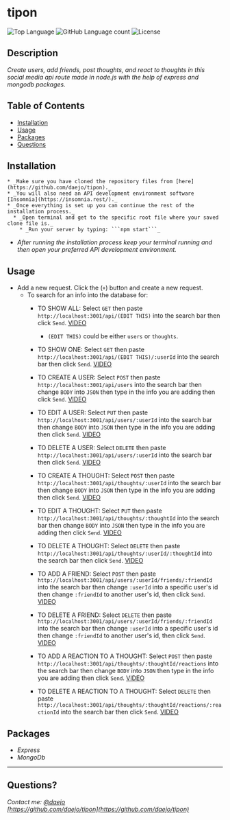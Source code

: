 # tipon
  ![Top Language](https://img.shields.io/github/languages/top/daejo/tipon)
  ![GitHub Language count](https://img.shields.io/github/languages/count/daejo/tipon)
  ![License](https://img.shields.io/badge/license-MIT_License-green.svg)

  ## Description 

  _Create users, add friends, post thoughts, and react to thoughts in this social media api route made in node.js with the help of express and mongodb packages._
 
  ## Table of Contents

  * [Installation](#installation)
  * [Usage](#usage)
  * [Packages](#credits)
  * [Questions](#questions)
  

  ## Installation

    * _Make sure you have cloned the repository files from [here](https://github.com/daejo/tipon)._
    * _You will also need an API development environment software [Insomnia](https://insomnia.rest/)._
    * _Once everything is set up you can continue the rest of the installation process._
      * _Open terminal and get to the specific root file where your saved clone file is._
        * _Run your server by typing: ```npm start```_

  * _After running the installation process keep your terminal running and then open your preferred API development environment._


  ## Usage 

  * Add a new request. Click the (```+```) button and create a new request.
    * To search for an info into the database for:
      * TO SHOW ALL: Select ```GET``` then paste ```http://localhost:3001/api/(EDIT THIS)``` into the search bar then click ```Send```. [VIDEO](https://drive.google.com/file/d/1EBJo5DjReDEHIA6BOjsfdgmd_ykckKJ-/view)
        * ```(EDIT THIS)``` could be either ```users``` or ```thoughts```. 

      * TO SHOW ONE: Select ```GET``` then paste ```http://localhost:3001/api/(EDIT THIS)/:userId``` into the search bar then click ```Send```. [VIDEO](https://drive.google.com/file/d/1hTv9oJaB-jfUgXqJmgtK5qx_2mk1js8q/view)
      
      * TO CREATE A USER: Select ```POST``` then paste ```http://localhost:3001/api/users``` into the search bar then
      change ```BODY``` into ```JSON``` then type in the info you are adding then click ```Send```. [VIDEO](https://drive.google.com/file/d/1vKRTXaKn0ft0DIizLOCQ8lHUWJN1b9DP/view)

      * TO EDIT A USER: Select ```PUT``` then paste ```http://localhost:3001/api/users/:userId``` into the search bar then
      change ```BODY``` into ```JSON``` then type in the info you are adding then click ```Send```. [VIDEO](https://drive.google.com/file/d/1_dTajHcKCZpP67mVvdADqkYEPm2i5G2U/view)

      * TO DELETE A USER: Select ```DELETE``` then paste ```http://localhost:3001/api/users/:userId``` into the search bar then click ```Send```. [VIDEO](https://drive.google.com/file/d/1-jvJIQTJclmDNYRFhFk5z9cHl3GTmwMn/view)

      * TO CREATE A THOUGHT: Select ```POST``` then paste ```http://localhost:3001/api/thoughts/:userId``` into the search bar then
      change ```BODY``` into ```JSON``` then type in the info you are adding then click ```Send```. [VIDEO](https://drive.google.com/file/d/1nNu0Ne7HRtq9Q3ZuOHNy9jtQ8Z4D2s1X/view)

      * TO EDIT A THOUGHT: Select ```PUT``` then paste ```http://localhost:3001/api/thoughts/:thoughtId``` into the search bar then
      change ```BODY``` into ```JSON``` then type in the info you are adding then click ```Send```. [VIDEO](https://drive.google.com/file/d/1tl8LaCY2BaGqkwjQuzK-hbFR8w4P5Rer/view)

      * TO DELETE A THOUGHT: Select ```DELETE``` then paste ```http://localhost:3001/api/thoughts/:userId/:thoughtId``` into the search bar then click ```Send```. [VIDEO](https://drive.google.com/file/d/1p6u-IJ-2CVBod36Aci94kKwfUS3BjvFb/view)

      * TO ADD A FRIEND: Select ```POST``` then paste ```http://localhost:3001/api/users/:userId/friends/:friendId``` into the search bar then
      change ```:userId``` into a specific user's id then change ```:friendId``` to another user's id, then click ```Send```. [VIDEO](https://drive.google.com/file/d/1hsMins93XnH5KMckDuvMSawjk8-3mOXM/view)

      * TO DELETE A FRIEND: Select ```DELETE``` then paste ```http://localhost:3001/api/users/:userId/friends/:friendId``` into the search bar then
      change ```:userId``` into a specific user's id then change ```:friendId``` to another user's id, then click ```Send```. [VIDEO](https://drive.google.com/file/d/13rcnH2cy0UR50_H458H3jrkypJTPO26b/view)

      * TO ADD A REACTION TO A THOUGHT: Select ```POST``` then paste ```http://localhost:3001/api/thoughts/:thoughtId/reactions``` into the search bar then
      change ```BODY``` into ```JSON``` then type in the info you are adding then click ```Send```. [VIDEO](https://drive.google.com/file/d/1tVgSV3-ZIs1NS0endc1VrgZRfZK3nlrK/view)

      * TO DELETE A REACTION TO A THOUGHT: Select ```DELETE``` then paste ```http://localhost:3001/api/thoughts/:thoughtId/reactions/:reactionId``` into the search bar then click ```Send```. [VIDEO](https://drive.google.com/file/d/1zik2sIwk6I5G_haCFcZTtSIXDObbg_ii/view)


  ## Packages

  * _Express_
  * _MongoDb_


  ---
  ## Questions?
  _Contact me:_
  _[@daejo](github.com/daejo)_  
  _[https://github.com/daejo/tipon](https://github.com/daejo/tipon)_  
  
